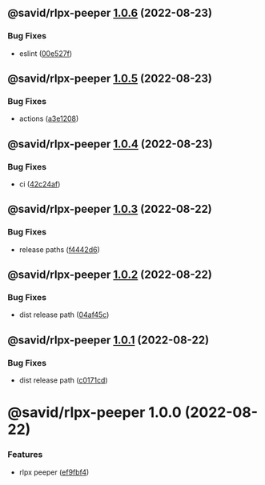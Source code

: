 ## @savid/rlpx-peeper [1.0.6](https://github.com/savid/packages/compare/@savid/rlpx-peeper@1.0.5...@savid/rlpx-peeper@1.0.6) (2022-08-23)


### Bug Fixes

* eslint ([00e527f](https://github.com/savid/packages/commit/00e527f983d4fbe6e06e6920c16d4e9e3dc58574))

## @savid/rlpx-peeper [1.0.5](https://github.com/savid/packages/compare/@savid/rlpx-peeper@1.0.4...@savid/rlpx-peeper@1.0.5) (2022-08-23)


### Bug Fixes

* actions ([a3e1208](https://github.com/savid/packages/commit/a3e1208b1a432feefe1761384b9160d570603aba))

## @savid/rlpx-peeper [1.0.4](https://github.com/savid/packages/compare/@savid/rlpx-peeper@1.0.3...@savid/rlpx-peeper@1.0.4) (2022-08-23)


### Bug Fixes

* ci ([42c24af](https://github.com/savid/packages/commit/42c24afe5bd8cf879528c4959bffc51c9c8cf166))

## @savid/rlpx-peeper [1.0.3](https://github.com/savid/packages/compare/@savid/rlpx-peeper@1.0.2...@savid/rlpx-peeper@1.0.3) (2022-08-22)


### Bug Fixes

* release paths ([f4442d6](https://github.com/savid/packages/commit/f4442d6d55b272ab0c157357d821296dd57baf8b))

## @savid/rlpx-peeper [1.0.2](https://github.com/savid/packages/compare/@savid/rlpx-peeper@1.0.1...@savid/rlpx-peeper@1.0.2) (2022-08-22)


### Bug Fixes

* dist release path ([04af45c](https://github.com/savid/packages/commit/04af45cd96c77cf9f97bc1671949838f2c95eb7a))

## @savid/rlpx-peeper [1.0.1](https://github.com/savid/packages/compare/@savid/rlpx-peeper@1.0.0...@savid/rlpx-peeper@1.0.1) (2022-08-22)


### Bug Fixes

* dist release path ([c0171cd](https://github.com/savid/packages/commit/c0171cdf2d5392abb7861f65336c326e0d8bb981))

# @savid/rlpx-peeper 1.0.0 (2022-08-22)


### Features

* rlpx peeper ([ef9fbf4](https://github.com/savid/packages/commit/ef9fbf41930e39f65b67b3aac9ef73e0f2af0a61))
